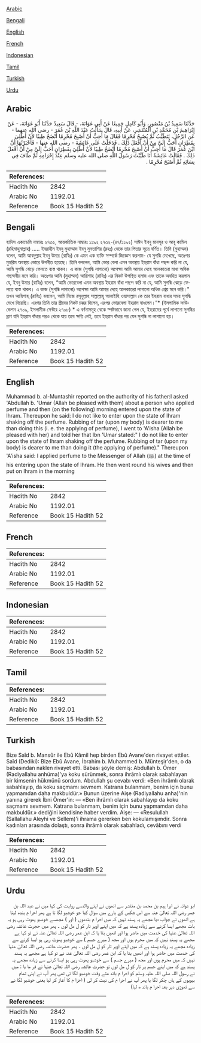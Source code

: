 [Arabic](#arabic)

[Bengali](#bengali)

[English](#english)

[French](#french)

[Indonesian](#indonesian)

[Tamil](#tamil)

[Turkish](#turkish)

[Urdu](#urdu)

## Arabic


<div dir="rtl" lang="ar" style={{fontSize:'larger',backgroundColor:'#f8f9fa',padding:20}}>
حَدَّثَنَا سَعِيدُ بْنُ مَنْصُورٍ، وَأَبُو كَامِلٍ جَمِيعًا عَنْ أَبِي عَوَانَةَ، - قَالَ سَعِيدٌ حَدَّثَنَا أَبُو عَوَانَةَ، - عَنْ إِبْرَاهِيمَ بْنِ مُحَمَّدِ بْنِ الْمُنْتَشِرِ، عَنْ أَبِيهِ، قَالَ سَأَلْتُ عَبْدَ اللَّهِ بْنَ عُمَرَ - رضى الله عنهما - عَنِ الرَّجُلِ، يَتَطَيَّبُ ثُمَّ يُصْبِحُ مُحْرِمًا فَقَالَ مَا أُحِبُّ أَنْ أُصْبِحَ مُحْرِمًا أَنْضَخُ طِيبًا لأَنْ أَطَّلِيَ بِقَطِرَانٍ أَحَبُّ إِلَىَّ مِنْ أَنْ أَفْعَلَ ذَلِكَ ‏.‏ فَدَخَلْتُ عَلَى عَائِشَةَ - رضى الله عنها - فَأَخْبَرْتُهَا أَنَّ ابْنَ عُمَرَ قَالَ مَا أُحِبُّ أَنْ أُصْبِحَ مُحْرِمًا أَنْضَخُ طِيبًا لأَنْ أَطَّلِيَ بِقَطِرَانٍ أَحَبُّ إِلَىَّ مِنْ أَنْ أَفْعَلَ ذَلِكَ ‏.‏ فَقَالَتْ عَائِشَةُ أَنَا طَيَّبْتُ رَسُولَ اللَّهِ صلى الله عليه وسلم عِنْدَ إِحْرَامِهِ ثُمَّ طَافَ فِي نِسَائِهِ ثُمَّ أَصْبَحَ مُحْرِمًا ‏.‏
</div>
<div style={{backgroundColor:'#f8f9fa',padding:20, marginBottom: 10}}><table> <thead> <tr> <th>References:</th> <th></th> </tr> </thead> <tbody><tr><td>Hadith No</td><td>2842</td></tr><tr><td>Arabic No</td><td>1192.01</td></tr><tr><td>Reference</td><td>Book 15 Hadith 52</td></tr></tbody></table></div>

## Bengali


<div dir="ltr" lang="bn" style={{fontSize:'larger',backgroundColor:'#f8f9fa',padding:20}}>
হাদিস একাডেমি নাম্বারঃ ২৭৩২, আন্তর্জাতিক নাম্বারঃ ১১৯২ ২৭৩২-(৪৭/১১৯২) সাঈদ ইবনু মানসূর ও আবূ কামিল (রহিমাহুমাল্লাহ) ..... ইবরাহীম ইবনু মুহাম্মাদ ইবনু মুনতাশির (রহঃ) থেকে তার পিতার সূত্রে বর্ণিত। তিনি (মুহাম্মদ) বলেন, আমি আবদুল্লাহ ইবনু উমার (রাযিঃ) কে এমন এক ব্যক্তি সম্পর্কে জিজ্ঞেস করলাম- যে সুগন্ধি মেখেছে, অতঃপর মুহরিম অবস্থায় ভোরে উপনীত হয়েছে। তিনি বললেন, আমি ভোর বেলা এমন অবস্থায় ইহরাম বাঁধা পছন্দ করি না যে, আমি সুগন্ধি ঝেড়ে ফেলতে ব্যস্ত থাকব। এ কাজ (সুগন্ধি লাগানো) অপেক্ষা আমি আমার দেহে আলকাতরা মাখা অধিক পছন্দনীয় মনে করি। অতঃপর আমি (মুহাম্মদ) আয়িশাহ (রাযিঃ) এর নিকট উপস্থিত হলাম এবং তাকে অবহিত করলাম যে, ইবনু উমার (রাযিঃ) বলেন, “আমি ভোরবেলা এমন অবস্থায় ইহরাম বাঁধা পছন্দ করি না যে, আমি সুগন্ধি ঝেড়ে ফেলতে ব্যস্ত থাকব। এ কাজ (সুগন্ধি লাগানো) অপেক্ষা আমি আমার দেহে আলকাতরা লাগানো অধিক শ্রেয় মনে করি।" তখন আয়িশাহ্ (রাযিঃ) বললেন, আমি নিজে রসূলুল্লাহ সাল্লাল্লাহু আলাইহি ওয়াসাল্লাম কে তার ইহরাম বাধার সময় সুগন্ধি মেখে দিয়েছি। এরপর তিনি তার স্ত্রীদের নিকট চক্কর দিলেন, এরপর ভোরবেলা ইহরাম বাধলেন।”* (ইসলামিক ফাউন্ডেশন ২৭০৯, ইসলামীক সেন্টার ২৭০৮) * এ বর্ণনাসমূহ থেকে স্পষ্টভাবে জানা গেল যে, ইহরামের পূর্বে লাগানো সুগন্ধির ঘ্রাণ যদি ইহরাম বাঁধার পরও থেকে যায় তবে ক্ষতি নেই, তবে ইহরাম বাঁধার পর যেন সুগন্ধি না লাগানো হয়।
</div>
<div style={{backgroundColor:'#f8f9fa',padding:20, marginBottom: 10}}><table> <thead> <tr> <th>References:</th> <th></th> </tr> </thead> <tbody><tr><td>Hadith No</td><td>2842</td></tr><tr><td>Arabic No</td><td>1192.01</td></tr><tr><td>Reference</td><td>Book 15 Hadith 52</td></tr></tbody></table></div>

## English


<div dir="ltr" lang="en" style={{fontSize:'larger',backgroundColor:'#f8f9fa',padding:20}}>
Muhammad b. al-Muntashir reported on the authority of his father:I asked 'Abdullah b. 'Umar (Allah be pleased with them) about a person who applied perfume and then (on the following) morning entered upon the state of lhram. Thereupon he said: I do not like to enter upon the state of Ihram shaking off the perfume. Rubbing of tar (upon my body) is dearer to me than doing this (i. e. the applying of perfume), I went to 'A'isha (Allah be pleased with her) and told her that Ibn 'Umar stated:" I do not like to enter upon the state of Ihram shaking off the perfume. Rubbing of tar (upon my body) is dearer to me than doing it (the applying of perfume)." Thereupon 'A'isha said: I applied perfume to the Messenger of Allah (ﷺ) at the time of his entering upon the state of Ihram. He then went round his wives and then put on Ihram in the morning
</div>
<div style={{backgroundColor:'#f8f9fa',padding:20, marginBottom: 10}}><table> <thead> <tr> <th>References:</th> <th></th> </tr> </thead> <tbody><tr><td>Hadith No</td><td>2842</td></tr><tr><td>Arabic No</td><td>1192.01</td></tr><tr><td>Reference</td><td>Book 15 Hadith 52</td></tr></tbody></table></div>

## French


<div dir="ltr" lang="fr" style={{fontSize:'larger',backgroundColor:'#f8f9fa',padding:20}}>

</div>
<div style={{backgroundColor:'#f8f9fa',padding:20, marginBottom: 10}}><table> <thead> <tr> <th>References:</th> <th></th> </tr> </thead> <tbody><tr><td>Hadith No</td><td>2842</td></tr><tr><td>Arabic No</td><td>1192.01</td></tr><tr><td>Reference</td><td>Book 15 Hadith 52</td></tr></tbody></table></div>

## Indonesian


<div dir="ltr" lang="id" style={{fontSize:'larger',backgroundColor:'#f8f9fa',padding:20}}>

</div>
<div style={{backgroundColor:'#f8f9fa',padding:20, marginBottom: 10}}><table> <thead> <tr> <th>References:</th> <th></th> </tr> </thead> <tbody><tr><td>Hadith No</td><td>2842</td></tr><tr><td>Arabic No</td><td>1192.01</td></tr><tr><td>Reference</td><td>Book 15 Hadith 52</td></tr></tbody></table></div>

## Tamil


<div dir="ltr" lang="ta" style={{fontSize:'larger',backgroundColor:'#f8f9fa',padding:20}}>

</div>
<div style={{backgroundColor:'#f8f9fa',padding:20, marginBottom: 10}}><table> <thead> <tr> <th>References:</th> <th></th> </tr> </thead> <tbody><tr><td>Hadith No</td><td>2842</td></tr><tr><td>Arabic No</td><td>1192.01</td></tr><tr><td>Reference</td><td>Book 15 Hadith 52</td></tr></tbody></table></div>

## Turkish


<div dir="ltr" lang="tr" style={{fontSize:'larger',backgroundColor:'#f8f9fa',padding:20}}>
Bize Saîd b. Mansûr ile Ebû Kâmil hep birden Ebû Avane'den rivayet ettiler. Saîd (Dediki): Bize Ebû Avane, İbrahim b. Muhammed b. Münteşir'den, o da babasından naklen rivayet etti. Babası şöyle demiş: Abdullah b. Ömer (Radiyallahu anhüma)'ya koku sürünmek, sonra ihrâmlı olarak sabahlayan bir kimsenin hükmünü sordum. Abdullah şu cevabı verdi: «Ben ihrâmlı olarak sabahlayıp, da koku saçmamı sevmem. Katrana bulanmam, benim için bunu yapmamdan daha makbuldür.» Bunun üzerine Aişe (Radiyallahu anha)'nin yanına girerek İbni Ömer'in: — «Ben ihrâmlı olarak sabahlayıp da koku saçmamı sevmem. Katrana bulanmam, benim için bunu yapmamdan daha makbuldür.» dediğini kendisine haber verdim. Aişe: — «Resulullah (Sallallahu Aleyhi ve Sellem)'i ihrama gererken ben kokulamışımdir. Sonra kadınları arasında dolaştı, sonra ihrâmlı olarak sabahladı, cevâbını verdi
</div>
<div style={{backgroundColor:'#f8f9fa',padding:20, marginBottom: 10}}><table> <thead> <tr> <th>References:</th> <th></th> </tr> </thead> <tbody><tr><td>Hadith No</td><td>2842</td></tr><tr><td>Arabic No</td><td>1192.01</td></tr><tr><td>Reference</td><td>Book 15 Hadith 52</td></tr></tbody></table></div>

## Urdu


<div dir="rtl" lang="ur" style={{fontSize:'larger',backgroundColor:'#f8f9fa',padding:20}}>
ابو عوانہ نے ابرا ہیم بن محمد بن منتشر سے انھوں نے اپنے والدسے روایت کی کہا میں نے عبد اللہ بن عمر رضی اللہ تعالیٰ عنہ سے اس شکس کے بارے میں سوال کیا جو خوشبو لگا تا ہے پھر احرا م بندھ لیتا ہے انھوں نے جواب دیا مجھے یہ پسند نہیں کہ میں احرا م بندھوں ( اور ) مجھسے خوشبو پھوٹ رہی ہو یہ بات مجھے ایسا کرنے سے زیادہ پسند ہے کہ میں اپنے اوپر تار کو ل مل لوں ۔ پھر میں حجرت عائشہ رضی اللہ تعالیٰ عنہا کی خدمت میں ھاضر ہوا اور انھیں بتا یا کہ ابن عمر رضی اللہ تعالیٰ عنہ نے تو کہا ہے مجھے یہ پسند نہیں کہ میں محرم ہوں اور مجھ ( میرے جسم ) سے خوشبو پھوٹ رہی ہو ایسا کرنے سے زیادہ مجھے یہ زیادہ پسند ہے کہ میں اپنے اوپر تار کو ل مل لوں ۔ پھر حضرت عائشہ رضی اللہ تعالیٰ عنہا کی خدمت میں حاضر ہوا اور انھیں بتا یا کہ ابن عمر رضی اللہ تعالیٰ عنہ نے تو کہا ہے مجھے یہ پسند نہیں کہ میں محرم ہوں اور مجھ ( میرے جسم ) سے خوشبو پھوٹ رہی ہو ایسا کرنے سے زیادہ مجھے یہ پسند ہے کہ میں اپنے جسم پر تار کو ل مل لوں تو حضرت عائشہ رضی اللہ تعالیٰ عنہا نے فر ما یا : میں نے رسول اللہ صلی اللہ علیہ وسلم کو احرا م باند ھتے وقت خوشبو لگا ئی تھی پھر آپ نے اپنی تمام بیویوں کے ہاں چکر لگا یا پھر آپ نے احرا م کی نیت کر لی ( احرا م کا آغاز کر لیا یعنی خوشبو لگا نے سے تھوڑی دیر بعد احرا م باند ھ لیا)
</div>
<div style={{backgroundColor:'#f8f9fa',padding:20, marginBottom: 10}}><table> <thead> <tr> <th>References:</th> <th></th> </tr> </thead> <tbody><tr><td>Hadith No</td><td>2842</td></tr><tr><td>Arabic No</td><td>1192.01</td></tr><tr><td>Reference</td><td>Book 15 Hadith 52</td></tr></tbody></table></div>